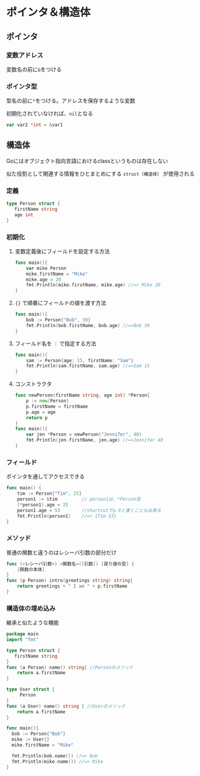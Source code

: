 # ポインタ＆構造体

## ポインタ

### 変数アドレス

変数名の前に`&`をつける

### ポインタ型

型名の前に`*`をつける。アドレスを保存するような変数

初期化されていなければ、`nil`となる

```go
var var2 *int = &var1
```

## 構造体

Goにはオブジェクト指向言語におけるclassというものは存在しない

似た役割として関連する情報をひとまとめにする `struct（構造体）` が使用される

### 定義

```go
type Person struct {
   firstName string 
   age int
}
```

### 初期化

1. 変数定義後にフィールドを設定する方法

    ```go
    func main(){
    	var mike Person
    	mike.firstName = "Mike"
    	mike.age = 20
    	fmt.Println(mike.firstName, mike.age) //=> Mike 20
    }
    ```

2. `{}` で順番にフィールドの値を渡す方法

    ```go
    func main(){
    	bob := Person{"Bob", 30}
    	fmt.Println(bob.firstName, bob.age) //=>Bob 30
    }
    ```

3. フィールド名を `：` で指定する方法

    ```go
    func main(){
    	sam := Person{age: 15, firstName: "Sam"}
    	fmt.Println(sam.firstName, sam.age) //=>Sam 15
    }
    ```

4. コンストラクタ

    ```go
    func newPerson(firstName string, age int) *Person{
    	p := new(Person)
    	p.firstName = firstName
    	p.age = age
    	return p
    }
    func main(){
    	var jen *Person = newPerson("Jennifer", 40)
    	fmt.Println(jen.firstName, jen.age) //=>Jennifer 40
    }
    ```

### フィールド

ポインタを通してアクセスできる

```go
func main() {
	tim := Person{"Tim", 25}
    person1 := &tim			// person1は、*Person型
    (*person1).age = 25
    person1.age = 53 		//shortcutでp.Xと書くことも出来る
    fmt.Println(person1) 	//=> {Tim 53}
}
```

### メソッド

普通の関数と違うのはレシーバ引数の部分だけ

```go
func (<レシーバ引数>) <関数名>([引数]) [戻り値の型] {
	[関数の本体]
}
func (p Person) intro(greetings string) string{
    return greetings + " I am " + p.firstName
}
```

### 構造体の埋め込み

継承と似たような機能

```go
package main 
import "fmt"

type Person struct {
   firstName string 
}
func (a Person) name() string{ //Personのメソッド
    return a.firstName
}

type User struct {
     Person
}
func (a User) name() string { //Userのメソッド
    return a.firstName
}

func main(){
  bob := Person{"Bob"}
  mike := User{}
  mike.firstName = "Mike"

  fmt.Println(bob.name()) //=> Bob
  fmt.Println(mike.name()) //=> Mike
}
```

